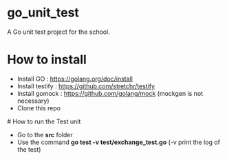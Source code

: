 # go_unit_test

A Go unit test project for the school. 

# How to install

- Install GO : https://golang.org/doc/install
- Install testify : https://github.com/stretchr/testify
- Install gomock : https://github.com/golang/mock (mockgen is not necessary) 
- Clone this repo 

# How to run the Test unit 

* Go to the **src** folder
* Use the command **go test -v test/exchange_test.go** (-v print the log of the test)



